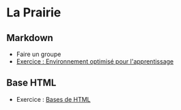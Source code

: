 # La Prairie

## Markdown

- Faire un groupe 
- [Exercice : Environnement optimisé pour l'apprentissage](https://github.com/becodeorg/And-learning-environment)


## Base HTML

- Exercice : [Bases de HTML](https://github.com/becodeorg/BXLCentral/blob/master/01-La-prairie/exercice-html-basic.md)

